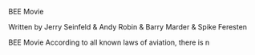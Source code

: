 BEE Movie

Written by Jerry Seinfeld & Andy Robin & Barry Marder & Spike Feresten


BEE Movie
According to all known laws of aviation, there is n